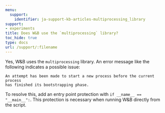 ```yaml
---
menu:
  support:
    identifier: ja-support-kb-articles-multiprocessing_library
support:
- experiments
title: Does W&B use the `multiprocessing` library?
toc_hide: true
type: docs
url: /support/:filename
---
```


Yes, W&B uses the `multiprocessing` library. An error message like the following indicates a possible issue:

```
An attempt has been made to start a new process before the current process 
has finished its bootstrapping phase.
```

To resolve this, add an entry point protection with `if __name__ == "__main__":`. This protection is necessary when running W&B directly from the script.